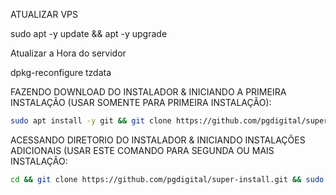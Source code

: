 ATUALIZAR VPS

sudo apt -y update && apt -y upgrade 

Atualizar a Hora do servidor 

dpkg-reconfigure tzdata 

FAZENDO DOWNLOAD DO INSTALADOR & INICIANDO A PRIMEIRA INSTALAÇÃO (USAR SOMENTE PARA PRIMEIRA INSTALAÇÃO):


```bash
sudo apt install -y git && git clone https://github.com/pgdigital/super-install.git && sudo chmod -R 777 ./super-install && cd ./super-install && sudo ./install_primaria
```


ACESSANDO DIRETORIO DO INSTALADOR & INICIANDO INSTALAÇÕES ADICIONAIS (USAR ESTE COMANDO PARA SEGUNDA OU MAIS INSTALAÇÃO:
```bash
cd && git clone https://github.com/pgdigital/super-install.git && sudo chmod -R 777 ./super-install && cd ./super-install && sudo ./install_instancia
